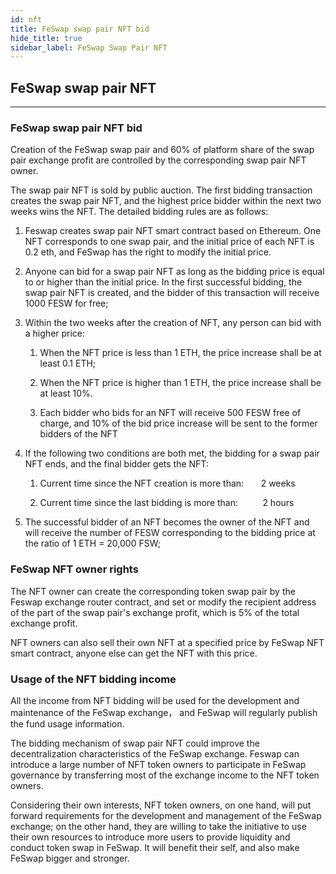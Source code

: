 ```yaml
---
id: nft
title: FeSwap swap pair NFT bid
hide_title: true
sidebar_label: FeSwap Swap Pair NFT
---
```


## <span className="title"> FeSwap swap pair NFT </span>
_______________________

### <span className="title"> FeSwap swap pair NFT bid </span>


Creation of the FeSwap swap pair and 60% of platform share of the swap pair exchange profit are controlled by the corresponding swap pair NFT owner.

The swap pair NFT is sold by public auction. The first bidding transaction creates the swap pair NFT, and the highest price bidder within the next two weeks wins the NFT. The detailed bidding rules are as follows: 

1. Feswap creates swap pair NFT smart contract based on Ethereum. One NFT corresponds to one swap pair, and the initial price of each NFT is 0.2 eth, and FeSwap has the right to modify the initial price.

2. Anyone can bid for a swap pair NFT as long as the bidding price is equal to or higher than the initial price. In the first successful bidding, the swap pair NFT is created, and the bidder of this transaction will receive 1000 FESW for free; 

3. Within the two weeks after the creation of NFT, any person can bid with a higher price:

    1. When the NFT price is less than 1 ETH, the price increase shall be at least 0.1 ETH;

    2. When the NFT price is higher than 1 ETH, the price increase shall be at least 10%.

    3. Each bidder who bids for an NFT will receive 500 FESW free of charge, and 10% of the bid price increase will be sent to the former bidders of the NFT

4. If the following two conditions are both met, the bidding for a swap pair NFT ends, and the final bidder gets the NFT:

    1. Current time since the NFT creation is more than: &nbsp;&nbsp;&nbsp;&nbsp;&nbsp; 2 weeks

    2. Current time since the last bidding is more than: &nbsp;&nbsp;&nbsp;&nbsp;&nbsp;&nbsp;&nbsp;&nbsp; 2 hours

5. The successful bidder of an NFT becomes the owner of the NFT and will receive the number of FESW corresponding to the bidding price at the ratio of 1 ETH = 20,000 FSW;

### <span className="title"> FeSwap NFT owner rights </span>

The NFT owner can create the corresponding token swap pair by the Feswap exchange router contract, and set or modify the recipient address of the part of the swap pair's exchange profit, which is 5% of the total exchange profit. 

NFT owners can also sell their own NFT at a specified price by FeSwap NFT smart contract, anyone else can get the NFT with this price.

### <span className="title"> Usage of the NFT bidding income </span>

All the income from NFT bidding will be used for the development and maintenance of the FeSwap exchange， and FeSwap will regularly publish the fund usage information.

The bidding mechanism of swap pair NFT could improve the decentralization characteristics of the FeSwap exchange. Feswap can introduce a large number of NFT token owners to participate in FeSwap governance by transferring most of the exchange income to the NFT token owners. 

Considering their own interests, NFT token owners, on one hand, will put forward requirements for the development and management of the FeSwap exchange; on the other hand, they are willing to take the initiative to use their own resources to introduce more users to provide liquidity and conduct token swap in FeSwap. It will benefit their self, and also make FeSwap bigger and stronger.
